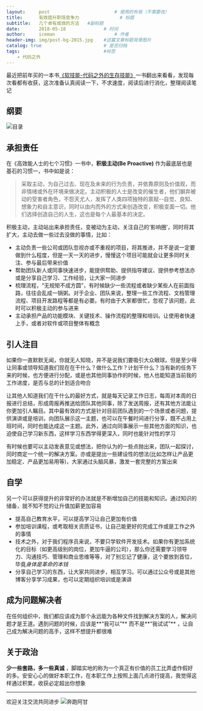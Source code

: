 ```yaml
---
layout:     post                    	# 使用的布局（不需要改）
title:      有效提升职场竞争力               # 标题 
subtitle:   几个卓有成效的方法 	#副标题
date:       2018-05-18              # 时间
author:     iceman                      # 作者
header-img: img/post-bg-2015.jpg    #这篇文章标题背景图片
catalog: true                       # 是否归档
tags:                               #标签
    - 代码之外
---
```


最近把前年买的一本书[《软技能-代码之外的生存技能》](https://book.douban.com/subject/26835090/)一书翻出来看看，发现每次看都有收获，这次准备认真阅读一下，不求速度，阅读后进行消化，整理阅读笔记

## 纲要

![目录](http://ww1.sinaimg.cn/large/665db722gy1fretac2kbmj20fr0evjs0.jpg)

## 承担责任

在《高效能人士的七个习惯》一书中，**积极主动(Be Proactive)** 作为最底层也是基石的习惯一，书中如是说：

> 采取主动，为自己过去、现在及未来的行为负责，并依靠原则及价值观，而非情绪或外在环境来做决定。主动积极的人士是改变的催生者，他们摒弃被动的受害者角色，不怨天尤人，发挥了人类四项独特的禀赋--自觉、良知、想象力和自主意识，同时以由内而外的方式来创造改变，积极变面一切。他们选择创造自己的人生，这也是每个人最基本的决定。

积极主动，主动站出来承担责任，变被动为主动，关注自己的‘影响圈’，同时将其扩大，主动去做一些过去没做的事情，比如：

- 主动负责一些公司或团队忽视亦或不重视的项目，将其推进，并不是说一定要做到什么程度，但是一天一天的进步，慢慢这个项目可能就会让更多同时关注、参与最后带来价值
- 帮助团队新人或同事快速进步，能提供帮助、提供指导建议、提供参考想法亦或是分享自己学习、工作经验，让大家一同进步
- 梳理流程，“无规矩不成方圆”，有时候缺少一些流程或者缺少某些人在前面指路，往往会乱成一锅粥。对于企业、团队来说，整理一些工作流程、文档管理流程、项目开发路程等都是有必要。有时由于大家都很忙，忽视了该问题，此时可以积极主动的参与进来
- 主动承担产品的功能模块、关键技术、操作流程的整理和培训。让使用者快速上手，或者对软件或项目整体有概念

## 引人注目

如果你一直默默无闻，你就无人知晓，并不是说我们要吸引大众眼球。但是至少得让同事或领导知道我们现在在干什么？做什么工作？计划干什么？当有新的任务下来的时候，也方便进行分配，或是也其他同事协作的时候，他人也能知道当前我的工作进度，是否与总的计划适合吻合

让其他人知道我们在干什么的最好方式，就是每天记录工作日志，每周对本周的日报进行总结，形成周报再推送给团队其他同事，除了发送周报，还有其他方法能让你更加引人瞩目。其中最有效的方式是针对目前团队遇到的一个场景或者问题，提供演讲或是培训，向团队展示这一主题，也可以在午餐时间进行分享，既不占用上班时间，同时也能达成这一主题。此外，通过向同事展示一些其他方面的知识，也迫使自己学习新东西，这样学习东西学得更深入，同时也能针对性的学习

有时候也要可以主动发表意见或想法，把你认为的一些点抛出来，团队一起探讨，同时商定一个统一的解决方案。亦或是提出一些建设性的想法(比如怎样让产品更加稳定、产品更加易用等)，大家通过头脑风暴，激发一套完整的方案出来

## 自学

另一个可以获得提升的非常好的办法就是不断增加自己的技能和知识。通过知识的储备，就不知不觉的让升值加薪更加容易

- 提高自己教育水平，可以提高学习让自己更加有价值
- 参加培训课程，或考取相关资质证书，让自己能更好的完成工作或是工作之外的事情
- 技术之外，对于我们程序员来说，不要只学软件开发技术。如果你有更加系统化的目标（如更高级别的岗位，更加牛逼的公司），那么你还需要学习领导力、沟通技巧、管理和商业思维等等，对了别忘记了健康，这个要放到首位，毕竟*身体是革命的本钱*
- 分享自己学习的东西，让大家共同进步，相互学习。可以通过公众号或是其他博客分享学习成果，也可以定期组织培训或是演讲

## 成为问题解决者

在任何组织中，我们都应该成为那个永远能为各种文件找到解决方案的人，解决问题才是王道。遇到问题的时候，应该是**“我可以”** 而不是**“我试试”** ，让自己成为解决问题的高手，这样不想提升都很难

## 关于政治

**少一些套路，多一些真诚** ，脚踏实地的称为一个真正有价值的员工比弄虚作假好的多。安安心心的做好本职工作，在本职工作上按照上面几点进行提高，我觉得这样通过积累，收获必定超出你想象

------

欢迎关注交流共同进步
![奔跑阿甘](http://ww1.sinaimg.cn/large/665db722gy1frf76owwqjj2076076q3e.jpg)